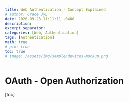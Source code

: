 ```yaml
---
title: Web Authentication - Concept Explained
# author: Grace JyL
date: 2020-09-23 11:11:11 -0400
description:
excerpt_separator:
categories: [Web, Authentication]
tags: [Authentication]
math: true
# pin: true
toc: true
# image: /assets/img/sample/devices-mockup.png
---
```


# OAuth - Open Authorization

[toc]
